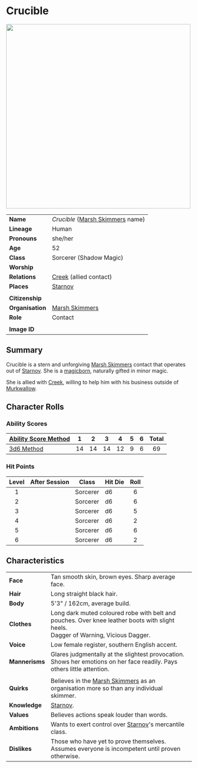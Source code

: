 # Crucible

<img src="https://raw.githubusercontent.com/jesskelsall/astarus-images/main/characters/portraits/imageid.png" height="500" />

|||
| --- | --- |
| **Name** | *Crucible* ([Marsh Skimmers](../organisations/criminals/marsh-skimmers.md) name) | character.3
| **Lineage** | Human |
| **Pronouns** | she/her |
| **Age** | 52 |
| **Class** | Sorcerer (Shadow Magic) |
| **Worship** | |
| **Relations** | [Creek](creek.md) (allied contact) |
| **Places** | [Starnov](../places/settlements/cities/starnov.md) |
|||
| **Citizenship** | |
| **Organisation** | [Marsh Skimmers](../organisations/criminals/marsh-skimmers.md) |
| **Role** | Contact |
|||
| **Image ID** | |

## Summary

Crucible is a stern and unforgiving [Marsh Skimmers](../organisations/criminals/marsh-skimmers.md) contact that operates out of [Starnov](../places/settlements/cities/starnov.md). She is a [magicborn](../civilisations/kingdom-of-astor/magicborn.md), naturally gifted in minor magic.

She is allied with [Creek](creek.md), willing to help him with his business outside of [Murkwallow](../places/settlements/cities/murkwallow.md).

## Character Rolls

### Ability Scores

| [Ability Score Method](../mechanics/ability-score-method/ability-score-method.md) | 1 | 2 | 3 | 4 | 5 | 6 | Total |
| --- |:---:|:---:|:---:|:---:|:---:|:---:|:---:|
| [3d6 Method](../mechanics/ability-score-method/3d6-method.md) | 14 | 14 | 14 | 12 | 9 | 6 | 69 |

### Hit Points

| Level | After Session | Class | Hit Die | Roll |
|:---:|:---:| --- | --- |:---:|
| 1 || Sorcerer | d6 | 6 |
| 2 || Sorcerer | d6 | 6 |
| 3 || Sorcerer | d6 | 5 |
| 4 || Sorcerer | d6 | 2 |
| 5 || Sorcerer | d6 | 6 |
| 6 || Sorcerer | d6 | 2 |

## Characteristics

| | |
| --- | --- |
| **Face** | Tan smooth skin, brown eyes. Sharp average face. | characteristics.2
| **Hair** | Long straight black hair. |
| **Body** | 5'3" / 162cm, average build. |
| **Clothes** | Long dark muted coloured robe with belt and pouches. Over knee leather boots with slight heels.<br>Dagger of Warning, Vicious Dagger. |
| **Voice** | Low female register, southern English accent. |
| **Mannerisms** | Glares judgmentally at the slightest provocation. Shows her emotions on her face readily. Pays others little attention. |
| | |
| **Quirks** | Believes in the [Marsh Skimmers](../organisations/criminals/marsh-skimmers.md) as an organisation more so than any individual skimmer. |
| **Knowledge** | [Starnov](../places/settlements/cities/starnov.md). |
| **Values** | Believes actions speak louder than words. |
| **Ambitions** | Wants to exert control over [Starnov](../places/settlements/cities/starnov.md)'s mercantile class. |
| **Dislikes** | Those who have yet to prove themselves. Assumes everyone is incompetent until proven otherwise. |
